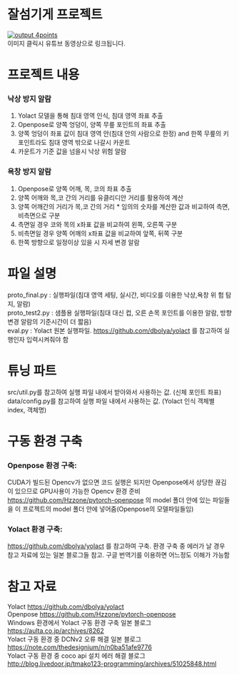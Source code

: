 # 잘섬기게 프로젝트   

[![output 4points](http://img.youtube.com/vi/UFJKNmRXnVA/0.jpg)](https://youtu.be/UFJKNmRXnVA)   
이미지 클릭시 유튜브 동영상으로 링크됩니다.

# 프로젝트 내용   

### 낙상 방지 알람
1. Yolact 모델을 통해 침대 영역 인식, 침대 영역 좌표 추출   
2. Openpose로 양쪽 엉덩이, 양쪽 무릎 포인트의 좌표 추출
3. 양쪽 엉덩이 좌표 값이 침대 영역 안(침대 안의 사람으로 한정) and 한쪽 무릎의 키포인트라도 침대 영역 밖으로 나갈시 카운트
4. 카운트가 기준 값을 넘을시 낙상 위험 알람

### 욕창 방지 알람
1. Openpose로 양쪽 어깨, 목, 코의 좌표 추출
2. 양쪽 어깨와 목,코 간의 거리를 유클리디안 거리를 활용하여 계산   
3. 양쪽 어깨간의 거리가 목,코 간의 거리 * 임의의 숫자를 계산한 값과 비교하여 측면, 비측면으로 구분   
4. 측면일 경우 코와 목의 x좌표 값을 비교하여 왼쪽, 오른쪽 구분
5. 비측면일 경우 양쪽 어깨의 x좌표 값을 비교하여 앞쪽, 뒤쪽 구분
6. 한쪽 방향으로 일정이상 있을 시 자세 변경 알람 

# 파일 설명   
proto_final.py : 실행파일(침대 영역 세팅, 실시간, 비디오를 이용한 낙상,욕창 위
험 탐지, 알람)   
proto_test2.py : 샘플용 실행파일(침대 대신 컵, 오른 손목 포인트를 이용한 알람, 방향변경 알람의 기준시간이 더 짧음)   
eval.py : Yolact 원본 실행파일. https://github.com/dbolya/yolact  를 참고하여 실행인자 입력시켜줘야 함   
# 튜닝 파트   
src/util.py를 참고하여 실행 파일 내에서 받아와서 사용하는 값. (신체 포인트 좌표)   
data/config.py를 참고하여 실행 파일 내에서 사용하는 값. (Yolact 인식 객체별 index, 객체명) 

# 구동 환경 구축   
### Openpose 환경 구축:   
CUDA가 빌드된 Opencv가 없으면 코드 실행은 되지만 Openpose에서 상당한 끊김이 있으므로 GPU사용이 가능한 Opencv 환경 준비   
https://github.com/Hzzone/pytorch-openpose 의 model 폴더 안에 있는 파일들을 이 프로젝트의 model 폴더 안에 넣어줌(Openpose의 모델파일들임)

### Yolact 환경 구축:
https://github.com/dbolya/yolact 를 참고하여 구축.
환경 구축 중 에러가 날 경우 참고 자료에 있는 일본 블로그들 참고. 구글 번역기를 이용하면 어느정도 이해가 가능함


# 참고 자료   
Yolact  https://github.com/dbolya/yolact   
Openpose  https://github.com/Hzzone/pytorch-openpose   
Windows 환경에서 Yolact 구동 환경 구축 일본 블로그  https://aulta.co.jp/archives/8262   
Yolact 구동 환경 중 DCNv2 오류 해결 일본 블로그  https://note.com/thedesignium/n/n0ba51afe9776   
Yolact 구동 환경 중 coco api 설치 에러 해결 블로그 http://blog.livedoor.jp/tmako123-programming/archives/51025848.html   

